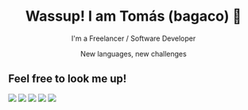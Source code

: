 <h1 align="center">Wassup! I am Tomás (bagaco) 👋</h1>

<p align="center"> I'm a Freelancer / Software Developer </p>
<p align="center"> New languages, new challenges </p>

<h2> Feel free to look me up! </h2>
<a href="https://www.linkedin.com/in/tomas-gouveia2005/" target="_blank"> <img src="https://img.shields.io/badge/LinkedIn-0077B5?style=for-the-badge&logo=linkedin&logoColor=white" target="_blank"></a>
<a href="https://www.instagram.com/bagaco.02/" target="_blank"> <img src="https://img.shields.io/badge/Instagram-E4405F?style=for-the-badge&logo=instagram&logoColor=white" target="_blank"></a>
<a href="https://x.com/bagaco_02" target="_blank"> <img src="https://img.shields.io/badge/X-%23000000.svg?style=for-the-badge&logo=X&logoColor=white" target="_blank"></a>
<a href="https://www.twitch.tv/bagacopt_" target="_blank"><img src="https://img.shields.io/badge/Twitch-9146FF?style=for-the-badge&logo=twitch&logoColor=white" target="_blank"></a>
<a href="https://bagaco.dev" target="_blank"> <img src="https://img.shields.io/badge/website-000000?style=for-the-badge&logo=About.me&logoColor=white" target="_blank"></a>


